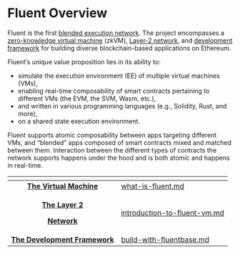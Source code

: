# Fluent Overview

Fluent is the first [blended execution network](https://app.gitbook.com/o/si7slqjslxF3aat1ikyi/s/FC1DMiUuayu0DbwfgkH0/\~/changes/142/introduction/the-fluent-vm). The project encompasses a [zero-knowledge virtual machine](https://app.gitbook.com/o/si7slqjslxF3aat1ikyi/s/FC1DMiUuayu0DbwfgkH0/\~/changes/142/introduction/the-fluent-vm) (zkVM), [Layer-2 network](https://app.gitbook.com/o/si7slqjslxF3aat1ikyi/s/FC1DMiUuayu0DbwfgkH0/\~/changes/142/introduction/the-fluent-l2-network), and [development framework](https://app.gitbook.com/o/si7slqjslxF3aat1ikyi/s/FC1DMiUuayu0DbwfgkH0/\~/changes/142/introduction/the-fluentbase-framework) for building diverse blockchain-based applications on Ethereum.&#x20;

Fluent’s unique value proposition lies in its ability to:

* simulate the execution environment (EE) of multiple virtual machines (VMs),&#x20;
* enabling real-time composability of smart contracts pertaining to different VMs (the EVM, the SVM, Wasm, etc.),
* and written in various programming languages (e.g., Solidity, Rust, and more),&#x20;
* on a shared state execution environment.

Fluent supports atomic composability between apps targeting different VMs, and “blended” apps composed of smart contracts mixed and matched between them. Interaction between the different types of contracts the network supports happens under the hood and is both atomic and happens in real-time.&#x20;

<table data-column-title-hidden data-view="cards"><thead><tr><th align="center"></th><th data-hidden data-card-target data-type="content-ref"></th></tr></thead><tbody><tr><td align="center"><a href="introduction/what-is-fluent.md"><strong>The Virtual Machine</strong></a></td><td><a href="introduction/what-is-fluent.md">what-is-fluent.md</a></td></tr><tr><td align="center"><p><a href="introduction/introduction-to-fluent-vm.md"><strong>The Layer 2</strong> </a></p><p><a href="introduction/introduction-to-fluent-vm.md"><strong>Network</strong></a></p></td><td><a href="introduction/introduction-to-fluent-vm.md">introduction-to-fluent-vm.md</a></td></tr><tr><td align="center"><a href="introduction/build-with-fluentbase.md"><strong>The Development Framework</strong></a></td><td><a href="introduction/build-with-fluentbase.md">build-with-fluentbase.md</a></td></tr></tbody></table>
